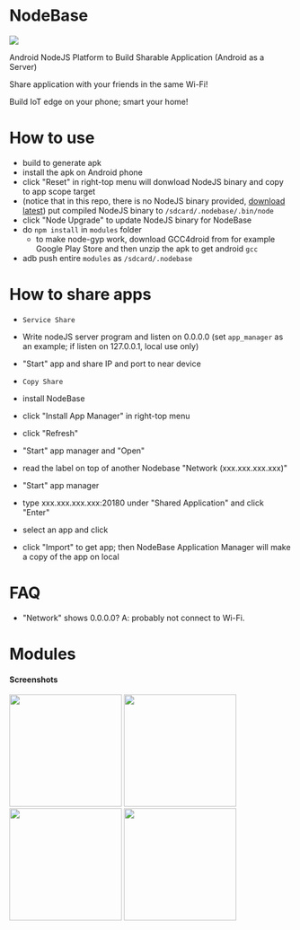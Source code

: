 # NodeBase
<img src="https://raw.githubusercontent.com/wiki/dna2github/NodeBase/images/log.png" />

Android NodeJS Platform to Build Sharable Application (Android as a Server)

Share application with your friends in the same Wi-Fi!

Build IoT edge on your phone; smart your home!

# How to use

- build to generate apk
- install the apk on Android phone
- click "Reset" in right-top menu will donwload NodeJS binary and copy to app scope target
- (notice that in this repo, there is no NodeJS binary provided, [download latest](https://github.com/dna2github/dna2oslab/releases)) put compiled NodeJS binary to `/sdcard/.nodebase/.bin/node`
- click "Node Upgrade" to update NodeJS binary for NodeBase
- do `npm install` in `modules` folder
   - to make node-gyp work, download GCC4droid from for example Google Play Store and then unzip the apk to get android `gcc`
- adb push entire `modules` as `/sdcard/.nodebase`

# How to share apps

- `Service Share`
- Write nodeJS server program and listen on 0.0.0.0 (set `app_manager` as an example; if listen on 127.0.0.1, local use only)
- "Start" app and share IP and port to near device

- `Copy Share`
- install NodeBase
- click "Install App Manager" in right-top menu
- click "Refresh"
- "Start" app manager and "Open"
- read the label on top of another Nodebase "Network (xxx.xxx.xxx.xxx)"
- "Start" app manager
- type xxx.xxx.xxx.xxx:20180 under "Shared Application" and click "Enter"
- select an app and click
- click "Import" to get app; then NodeBase Application Manager will make a copy of the app on local

# FAQ

- "Network" shows 0.0.0.0? A: probably not connect to Wi-Fi.

# Modules

#### Screenshots

<div>
<img src="https://raw.githubusercontent.com/wiki/dna2github/NodeBase/images/v0/install_app_manager.png" width="200" />
<img src="https://raw.githubusercontent.com/wiki/dna2github/NodeBase/images/v0/app_manager.png" width="200" />
<img src="https://raw.githubusercontent.com/wiki/dna2github/NodeBase/images/v0/file_download_upload.png" width="200" />
<img src="https://raw.githubusercontent.com/wiki/dna2github/NodeBase/images/v0/nodepad.png" width="200" />
</div>
